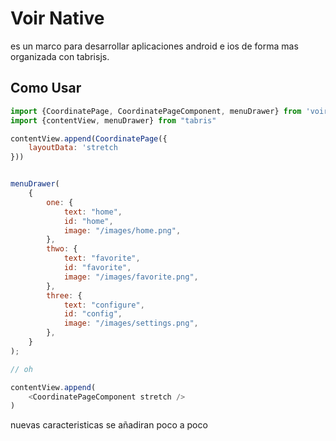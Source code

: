 # Voir Native

es un marco para desarrollar aplicaciones android e ios de forma mas organizada con tabrisjs.

## Como Usar

```javascript
import {CoordinatePage, CoordinatePageComponent, menuDrawer} from 'voir-native'
import {contentView, menuDrawer} from "tabris"

contentView.append(CoordinatePage({
    layoutData: 'stretch
}))


menuDrawer(
    {
        one: {
            text: "home",
            id: "home",
            image: "/images/home.png",
        },
        thwo: {
            text: "favorite",
            id: "favorite",
            image: "/images/favorite.png",
        },
        three: {
            text: "configure",
            id: "config",
            image: "/images/settings.png",
        },
    }
);

// oh

contentView.append(
    <CoordinatePageComponent stretch />
)

```

nuevas caracteristicas se añadiran poco a poco
